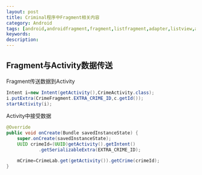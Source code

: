 ```yaml
---
layout: post
title: Criminal程序中Fragment相关内容
category: Android
tags: [android,androidfragment,fragment,listfragment,adapter,listview,arrayadapter]
keywords:
description:
---
```



## Fragment与Activity数据传送

Fragment传送数据到Activity

```java
Intent i=new Intent(getActivity(),CrimeActivity.class);
i.putExtra(CrimeFragment.EXTRA_CRIME_ID,c.getId());
startActivity(i);
```

Activity中接受数据

```java
@Override
public void onCreate(Bundle savedInstanceState) {
    super.onCreate(savedInstanceState);
    UUID crimeId=(UUID)getActivity().getIntent()
            .getSerializableExtra(EXTRA_CRIME_ID);

    mCrime=CrimeLab.get(getActivity()).getCrime(crimeId);
}
```
